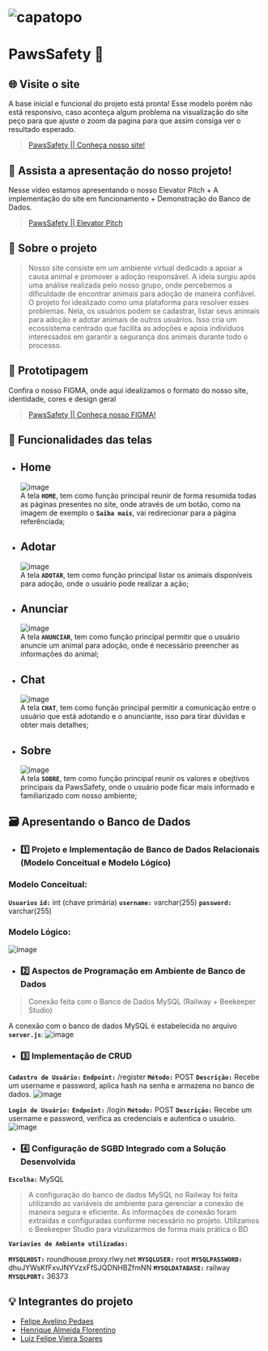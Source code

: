 # ![capatopo](https://github.com/henriqueflorentino/paws_safety2/assets/141787273/d76ef6ac-0765-44c9-902e-6119d841f26a)

# PawsSafety 🐾

## 🌐 Visite o site 
A base inicial e funcional do projeto está pronta! Esse modelo porém não está responsivo, caso aconteça algum problema na visualização do site peço para que ajuste o zoom da pagina para que assim consiga ver o resultado esperado.<br />
> [PawsSafety || Conheça nosso site! ](https://paws-safety.netlify.app/)

## 🔗 Assista a apresentação do nosso projeto!
Nesse video estamos apresentando o nosso Elevator Pitch + A implementação do site em funcionamento + Demonstração do Banco de Dados.<br />
> [PawsSafety || Elevator Pitch ](https://www.youtube.com/watch?v=aoKoGreTEEQ)


## 📜 Sobre o projeto 
> Nosso site consiste em um ambiente virtual dedicado a apoiar a causa animal e promover a adoção responsável. A ideia surgiu após uma análise realizada pelo nosso grupo, onde percebemos a dificuldade de encontrar animais para adoção de maneira confiável.<br />
> O projeto foi idealizado como uma plataforma para resolver esses problemas. Nela, os usuários podem se cadastrar, listar seus animais para adoção e adotar animais de outros usuários. Isso cria um ecossistema centrado que facilita as adoções e apoia indivíduos interessados em garantir a segurança dos animais durante todo o processo.

## 📂 Prototipagem
Confira o nosso FIGMA, onde aqui idealizamos o formato do nosso site, identidade, cores e design geral<br />
> [PawsSafety || Conheça nosso FIGMA! ](https://www.figma.com/file/4BZW83YcSUZudV12h0fniL/PawsSafety-Page?type=design&node-id=0-1&mode=design&t=hGjAcsi8cmQYh7lF-0)

## 🎯 Funcionalidades das telas

* ## Home
    ![image](https://github.com/henriqueflorentino/paws_safety2/assets/141787273/569801eb-38ba-422a-9462-a13b8cd448db)<br />
    A tela **`HOME`**, tem como função principal reunir de forma resumida todas as páginas presentes no site, onde através de um botão, como na imagem de exemplo o **`Saiba mais`**, vai redirecionar para a página referênciada;
* ## Adotar
    ![image](https://github.com/henriqueflorentino/paws_safety2/assets/141787273/8cb1fbf9-f43c-4d28-932c-f3dfac0bfb7b)<br />
    A tela **`ADOTAR`**, tem como função principal listar os animais disponíveis para adoção, onde o usuário pode realizar a ação;
* ## Anunciar
    ![image](https://github.com/henriqueflorentino/paws_safety2/assets/141787273/ca23d3e8-8565-4957-afe5-bc0b94d7eda7)<br />
    A tela **`ANUNCIAR`**, tem como função principal permitir que o usuário anuncie um animal para adoção, onde é necessário preencher as informações do animal;
* ## Chat
    ![image](https://github.com/henriqueflorentino/paws_safety2/assets/141787273/7f03eb42-577f-4e92-bbdf-62c37307a307)<br />
    A tela **`CHAT`**, tem como função principal permitir a comunicação entre o usuário que está adotando e o anunciante, isso para tirar dúvidas e obter mais detalhes;
* ## Sobre
    ![image](https://github.com/henriqueflorentino/paws_safety2/assets/141787273/74893136-61f9-4470-9bc8-6e4d2cc4331d)<br />
    A tela **`SOBRE`**, tem como função principal reunir os valores e obejtivos principais da PawsSafety, onde o usuário pode ficar mais informado e familiarizado com nosso ambiente;


## 🗃️ Apresentando o Banco de Dados
* ### 1️⃣ Projeto e Implementação de Banco de Dados Relacionais (Modelo Conceitual e Modelo Lógico)
### Modelo Conceitual:

**`Usuarios`**
**`id:`** int (chave primária)
**`username:`** varchar(255)
**`password:`** varchar(255)

### Modelo Lógico:
![image](https://github.com/henriqueflorentino/paws_safety2/assets/94813609/a4534ed9-85a5-449c-bd94-e195725006f5)

* ### 2️⃣ Aspectos de Programação em Ambiente de Banco de Dados
> Conexão feita com o Banco de Dados MySQL (Railway + Beekeeper Studio)

A conexão com o banco de dados MySQL é estabelecida no arquivo **`server.js`**:
![image](https://github.com/henriqueflorentino/paws_safety2/assets/94813609/cfd73c35-b1da-4dd4-ae8c-c955e0e1b3ae)

* ### 3️⃣ Implementação de CRUD
  
**`Cadastro de Usuário:`**
**`Endpoint:`** /register
**`Método:`** POST
**`Descrição:`** Recebe um username e password, aplica hash na senha e armazena no banco de dados.
![image](https://github.com/henriqueflorentino/paws_safety2/assets/94813609/fbe4eeef-c4bc-4a9c-831c-837745d67775)

**`Login de Usuário:`**
**`Endpoint:`** /login
**`Método:`** POST
**`Descrição:`** Recebe um username e password, verifica as credenciais e autentica o usuário.
![image](https://github.com/henriqueflorentino/paws_safety2/assets/94813609/f24f2c86-a5b5-459d-bd17-28f90fe60dc2)

* ### 4️⃣ Configuração de SGBD Integrado com a Solução Desenvolvida
  
**`Escolha:`** MySQL

> A configuração do banco de dados MySQL no Railway foi feita utilizando as variáveis de ambiente para gerenciar a conexão de maneira segura e eficiente. As informações de conexão foram extraídas e configuradas conforme necessário no projeto. Utilizamos o Beekeeper Studio para vizulizarmos de forma mais prática o BD
  
**`Variavies de Ambiente utilizadas:`**

**`MYSQLHOST:`** roundhouse.proxy.rlwy.net
**`MYSQLUSER:`** root
**`MYSQLPASSWORD:`** dhuJYWsKfFxvJNYVzxFfSJQDNHBZfmNN
**`MYSQLDATABASE:`** railway
**`MYSQLPORT:`** 36373


## 💡 Integrantes do projeto

* [Felipe Avelino Pedaes](https://github.com/ITzspi)
* [Henrique Almeida Florentino](https://github.com/henriqueflorentino)
* [Luiz Felipe Vieira Soares](https://github.com/luizfelipesoarees)

